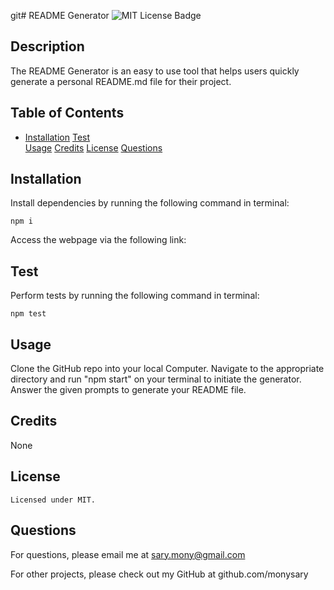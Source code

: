 git# README Generator
  ![MIT License Badge](https://img.shields.io/badge/license-MIT-blue.svg)

  ## Description
  The README Generator is an easy to use tool that helps users quickly generate a personal README.md file for their project.

  ## Table of Contents
  * [Installation](#Installation)
  [Test](#Test) <br>
  [Usage](#Usage)
  [Credits](#Credits)
  [License](#License)
  [Questions](#Questions)

  ## Installation
  Install dependencies by running the following command in terminal: 
  ```
  npm i
  ```

  Access the webpage via the following link: 

  ## Test
  Perform tests by running the following command in terminal: 
  ```
  npm test
  ```

  ## Usage
  Clone the GitHub repo into your local Computer. Navigate to the appropriate directory and run "npm start" on your terminal to initiate the generator. Answer the given prompts to generate your README file.

  ## Credits
  None

  ## License
    Licensed under MIT.

  ## Questions
  For questions, please email me at sary.mony@gmail.com

  For other projects, please check out my GitHub at github.com/monysary
